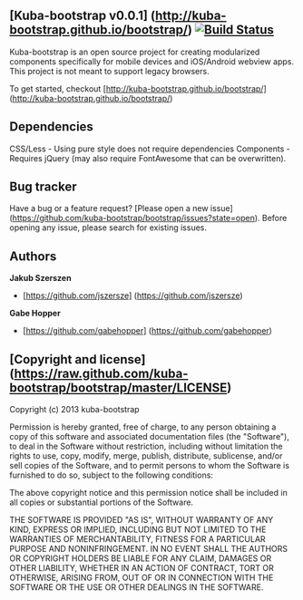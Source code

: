## [Kuba-bootstrap v0.0.1] (http://kuba-bootstrap.github.io/bootstrap/) [![Build Status](https://secure.travis-ci.org/kuba-bootstrap/bootstrap.png)](http://travis-ci.org/kuba-bootstrap/bootstrap)

Kuba-bootstrap is an open source project for creating modularized components specifically for mobile devices and iOS/Android webview apps. This project is not meant to support legacy browsers.

To get started, checkout [http://kuba-bootstrap.github.io/bootstrap/] (http://kuba-bootstrap.github.io/bootstrap/)



## Dependencies

CSS/Less - Using pure style does not require dependencies
Components - Requires jQuery (may also require FontAwesome that can be overwritten).



## Bug tracker

Have a bug or a feature request? [Please open a new issue] (https://github.com/kuba-bootstrap/bootstrap/issues?state=open). 
Before opening any issue, please search for existing issues.



## Authors

**Jakub Szerszen**

+ [https://github.com/jszersze] (https://github.com/jszersze)

**Gabe Hopper**

+ [https://github.com/gabehopper] (https://github.com/gabehopper)



## [Copyright and license] (https://raw.github.com/kuba-bootstrap/bootstrap/master/LICENSE)

Copyright (c) 2013 kuba-bootstrap

Permission is hereby granted, free of charge, to any person obtaining a copy of this software and associated
documentation files (the "Software"), to deal in the Software without restriction, including without limitation the
rights to use, copy, modify, merge, publish, distribute, sublicense, and/or sell copies of the Software, and to permit
persons to whom the Software is furnished to do so, subject to the following conditions:

The above copyright notice and this permission notice shall be included in all copies or substantial portions of the
Software.

THE SOFTWARE IS PROVIDED "AS IS", WITHOUT WARRANTY OF ANY KIND, EXPRESS OR IMPLIED, INCLUDING BUT NOT LIMITED TO THE
WARRANTIES OF MERCHANTABILITY, FITNESS FOR A PARTICULAR PURPOSE AND NONINFRINGEMENT. IN NO EVENT SHALL THE AUTHORS OR
COPYRIGHT HOLDERS BE LIABLE FOR ANY CLAIM, DAMAGES OR OTHER LIABILITY, WHETHER IN AN ACTION OF CONTRACT, TORT OR
OTHERWISE, ARISING FROM, OUT OF OR IN CONNECTION WITH THE SOFTWARE OR THE USE OR OTHER DEALINGS IN THE SOFTWARE.
